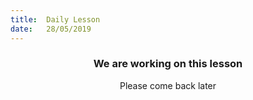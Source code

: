 ```yaml
---
title:  Daily Lesson
date:   28/05/2019
---
```


### <center>We are working on this lesson</center>
<center>Please come back later</center>
